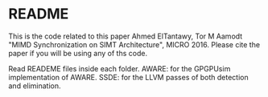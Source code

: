 # README #
This is the code related to this paper
Ahmed ElTantawy, Tor M Aamodt "MIMD Synchronization on SIMT Architecture", MICRO 2016. 
Please cite the paper if you will be using any of ths code.


Read READEME files inside each folder.
AWARE: for the GPGPUsim implementation of AWARE.
SSDE: for the LLVM passes of both detection and elimination.